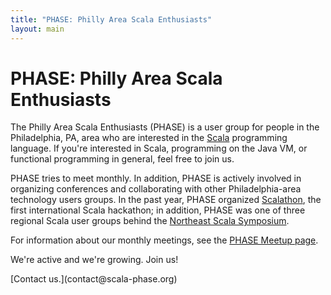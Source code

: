 ```yaml
---
title: "PHASE: Philly Area Scala Enthusiasts"
layout: main
---
```


# PHASE: Philly Area Scala Enthusiasts

The Philly Area Scala Enthusiasts (PHASE) is a user group for people in the
Philadelphia, PA, area who are interested in the [Scala][] programming
language. If you're interested in Scala, programming on the Java VM, or
functional programming in general, feel free to join us.

PHASE tries to meet monthly. In addition, PHASE is actively involved in
organizing conferences and collaborating with other Philadelphia-area
technology users groups. In the past year, PHASE organized [Scalathon][],
the first international Scala hackathon; in addition, PHASE was one of
three regional Scala user groups behind the [Northeast Scala Symposium][].

For information about our monthly meetings, see the
[PHASE Meetup page][meetup-page].

We're active and we're growing. Join us!

<div class="float-right" markdown="1">
[Contact us.](contact@scala-phase.org)
</div>

[meetup-page]: http://www.meetup.com/scala-phase
[Scala]: http://www.scala-lang.org/
[Scalathon]: http://scalathon.org/
[Northeast Scala Symposium]: http://www.nescala.org/
